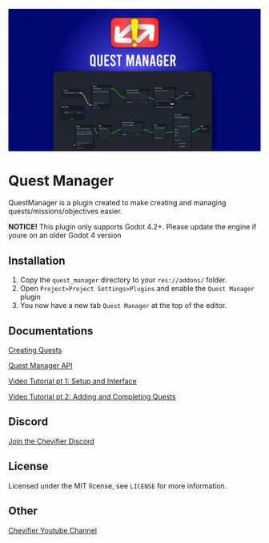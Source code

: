 ![Quest Manager Banner](documentation/QuestManager.jpg)

# Quest Manager
QuestManager is a plugin created to make creating and managing quests/missions/objectives easier.

__NOTICE!__
This plugin only supports Godot 4.2+. Please update the engine if youre 
on an older Godot 4 version

## Installation
1. Copy the `quest_manager` directory to your `res://addons/` folder. 
2. Open `Project>Project Settings>Plugins` and enable the `Quest Manager` plugin
3. You now have a new tab `Quest Manager` at the top of the editor.

## Documentations

[Creating Quests](documentation/Creating_Quests.md)

[Quest Manager API](documentation/Quest_Manager_API.md)

[Video Tutorial pt 1: Setup and Interface](https://youtu.be/zBJ6NEJTT9s)

[Video Tutorial pt 2: Adding and Completing Quests](https://youtu.be/JI_LXcY8-Ug)

## Discord

[Join the Chevifier Discord](https://discord.gg/xEBEm5JeCU)

## License

Licensed under the MIT license, see `LICENSE` for more information.

## Other

[Chevifier Youtube Channel](https://www.youtube.com/Chevifier)
